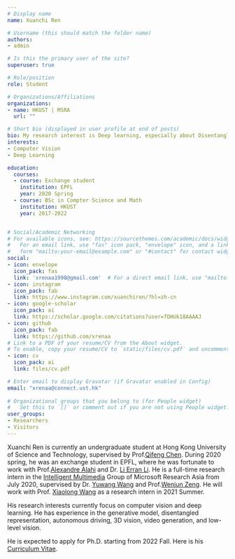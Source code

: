 ```yaml
---
# Display name
name: Xuanchi Ren

# Username (this should match the folder name)
authors:
- admin

# Is this the primary user of the site?
superuser: true

# Role/position
role: Student

# Organizations/Affiliations
organizations:
- name: HKUST | MSRA
  url: ""

# Short bio (displayed in user profile at end of posts)
bio: My research interest is Deep learning, especially about Disentanglement and Generative Model.
interests:
- Computer Vision
- Deep Learning

education:
  courses:
  - course: Exchange student
    institution: EPFL
    year: 2020 Spring
  - course: BSc in Compter Science and Math
    institution: HKUST
    year: 2017-2022


# Social/Academic Networking
# For available icons, see: https://sourcethemes.com/academic/docs/widgets/#icons
#   For an email link, use "fas" icon pack, "envelope" icon, and a link in the
#   form "mailto:your-email@example.com" or "#contact" for contact widget.
social:
- icon: envelope
  icon_pack: fas
  link: 'xrenaa1998@gmail.com'  # For a direct email link, use "mailto:test@example.org".
- icon: instagram
  icon_pack: fab
  link: https://www.instagram.com/xuanchiren/?hl=zh-cn
- icon: google-scholar
  icon_pack: ai
  link: https://scholar.google.com/citations?user=fDHUk18AAAAJ
- icon: github
  icon_pack: fab
  link: https://github.com/xrenaa
# Link to a PDF of your resume/CV from the About widget.
# To enable, copy your resume/CV to `static/files/cv.pdf` and uncomment the lines below.  
- icon: cv
  icon_pack: ai
  link: files/cv.pdf

# Enter email to display Gravatar (if Gravatar enabled in Config)
email: "xrenaa@connect.ust.hk"
  
# Organizational groups that you belong to (for People widget)
#   Set this to `[]` or comment out if you are not using People widget.  
user_groups:
- Researchers
- Visitors
---
```


Xuanchi Ren is currently an undergraduate student at Hong Kong University of Science and Technology, supervised by Prof.[Qifeng Chen](https://cqf.io/). During 2020 spring, he was an exchange student in EPFL, where he was fortunate to work with Prof.[Alexandre Alahi](https://people.epfl.ch/alexandre.alahi?lang=en) and Dr. [Li Erran Li](http://www.cs.columbia.edu/~lierranli/). He is a full-time research intern in the [Intelligent Multimedia](https://www.microsoft.com/en-us/research/group/internet-media/) Group of Microsoft Research Asia from July 2020, supervised by Dr. [Yuwang Wang](https://www.microsoft.com/en-us/research/people/yuwwan/) and Prof.[Wenjun Zeng](https://www.microsoft.com/en-us/research/people/wezeng/). He will work with Prof. [Xiaolong Wang](https://xiaolonw.github.io/) as a research intern in 2021 Summer.

His research interests currently focus on computer vision and deep learning. He has experience in the generative model, disentangled representation, autonomous driving, 3D vision, video generation, and low-level vision.

He is expected to apply for Ph.D. starting from 2022 Fall. Here is his [Curriculum Vitae](http://xuanchiren.com/files/cv.pdf).